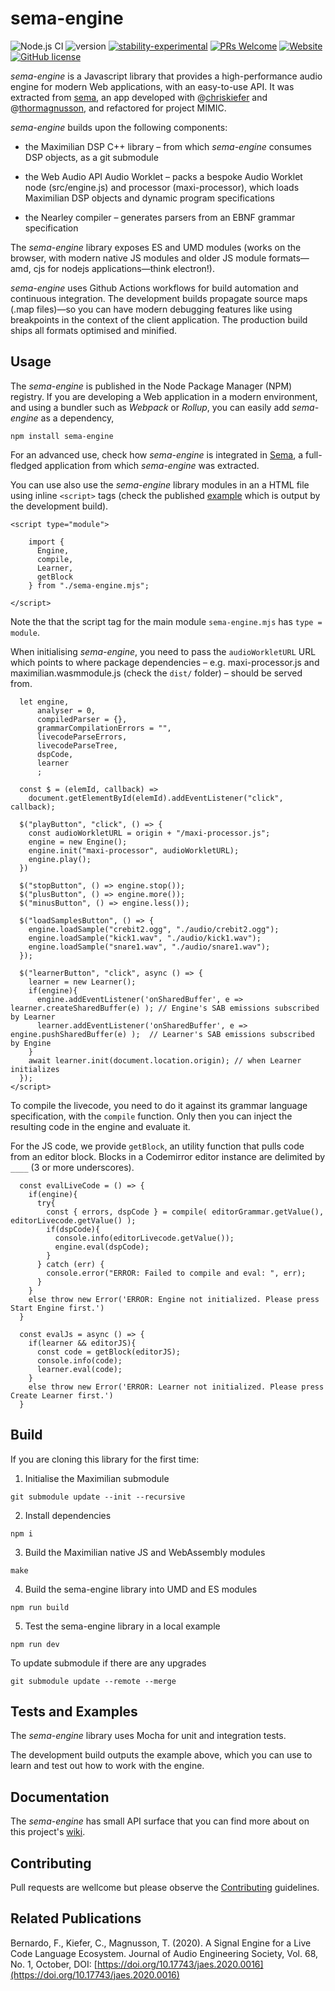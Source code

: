 # sema-engine

![Node.js CI](https://github.com/frantic0/sema-engine/workflows/Node.js%20CI/badge.svg)
![version](https://img.shields.io/badge/version-0.0.35-red)
[![stability-experimental](https://img.shields.io/badge/stability-experimental-orange.svg)](https://github.com/emersion/stability-badges#experimental)
[![PRs Welcome](https://img.shields.io/badge/PRs-welcome-yellow.svg)](https://github.com/frantic0/sema-engine/blob/main)
[![Website](https://img.shields.io/website?url=https%3A%2F%2Fsema.codes)](https://frantic0.github.io/sema-engine/)
[![GitHub license](https://img.shields.io/badge/license-MIT-blue.svg)](https://github.com/frantic0/sema-engine/blob/main/LICENSE)

*sema-engine* is a Javascript library that provides a high-performance audio engine for modern Web applications, with an easy-to-use API. It was extracted from [sema](https://github.com/mimic-sussex/sema), an app developed with @[chriskiefer](https://github.com/chriskiefer) and @[thormagnusson](https://github.com/thormagnusson), and refactored for project MIMIC.

*sema-engine* builds upon the following components:

* the Maximilian DSP C++ library – from which *sema-engine* consumes DSP objects, as a git submodule

* the Web Audio API Audio Worklet – packs a bespoke Audio Worklet node (src/engine.js) and processor (maxi-processor), which loads Maximilian DSP objects and dynamic program specifications

* the Nearley compiler – generates parsers from an EBNF grammar specification

The *sema-engine* library exposes ES and UMD modules (works on the browser, with modern native JS modules and older JS module formats—amd, cjs for nodejs applications—think electron!).

*sema-engine* uses Github Actions workflows for build automation and continuous integration. The development builds propagate source maps (.map files)—so you can have modern debugging features like using breakpoints in the context of the client application. The production build ships all formats optimised and minified.


## Usage

The *sema-engine* is published in the Node Package Manager (NPM) registry. If you are developing a Web application in a modern environment, and using a bundler such as *Webpack* or *Rollup*, you can easily add *sema-engine* as a dependency,

```
npm install sema-engine
```

For an advanced use, check how *sema-engine* is integrated in [Sema](https://github.com/mimic-sussex/sema), a full-fledged application from which *sema-engine* was extracted.


You can use also use the *sema-engine* library modules in an a HTML file using inline `<script>` tags (check the published [example](https://frantic0.github.io/sema-engine/) which is output by the development build).

```
<script type="module">

    import {
      Engine,
      compile,
      Learner,
      getBlock
    } from "./sema-engine.mjs";

</script>
```
Note the that the script tag for the main module `sema-engine.mjs` has `type = module`.

When initialising *sema-engine*, you need to pass the `audioWorkletURL` URL which points to where package dependencies – e.g. maxi-processor.js and maximilian.wasmmodule.js (check the `dist/` folder) – should be served from.

```
  let engine,
      analyser = 0,
      compiledParser = {},
      grammarCompilationErrors = "",
      livecodeParseErrors,
      livecodeParseTree,
      dspCode,
      learner
      ;

  const $ = (elemId, callback) =>
    document.getElementById(elemId).addEventListener("click", callback);

  $("playButton", "click", () => {
    const audioWorkletURL = origin + "/maxi-processor.js";
    engine = new Engine();
    engine.init("maxi-processor", audioWorkletURL);
    engine.play();
  })

  $("stopButton", () => engine.stop());
  $("plusButton", () => engine.more());
  $("minusButton", () => engine.less());

  $("loadSamplesButton", () => {
    engine.loadSample("crebit2.ogg", "./audio/crebit2.ogg");
    engine.loadSample("kick1.wav", "./audio/kick1.wav");
    engine.loadSample("snare1.wav", "./audio/snare1.wav");
  });

  $("learnerButton", "click", async () => {
    learner = new Learner();
    if(engine){
      engine.addEventListener('onSharedBuffer', e => learner.createSharedBuffer(e) ); // Engine's SAB emissions subscribed by Learner
      learner.addEventListener('onSharedBuffer', e => engine.pushSharedBuffer(e) );  // Learner's SAB emissions subscribed by Engine
    }
    await learner.init(document.location.origin); // when Learner initializes
  });
</script>
```

To compile the livecode, you need to do it against its grammar language specification, with the `compile` function. Only then you can inject the resulting code in the engine and evaluate it.

For the JS code, we provide `getBlock`, an utility function that pulls code from an editor block. Blocks in a Codemirror editor instance are delimited by `____` (3 or more underscores).

```
  const evalLiveCode = () => {
    if(engine){
      try{
        const { errors, dspCode } = compile( editorGrammar.getValue(), editorLivecode.getValue() );
        if(dspCode){
          console.info(editorLivecode.getValue());
          engine.eval(dspCode);
        }
      } catch (err) {
        console.error("ERROR: Failed to compile and eval: ", err);
      }
    }
    else throw new Error('ERROR: Engine not initialized. Please press Start Engine first.')
  }

  const evalJs = async () => {
    if(learner && editorJS){
      const code = getBlock(editorJS);
      console.info(code);
      learner.eval(code);
    }
    else throw new Error('ERROR: Learner not initialized. Please press Create Learner first.')
  }
```

## Build

If you are cloning this library for the first time:

1. Initialise the Maximilian submodule
```
git submodule update --init --recursive
```

2. Install dependencies
```
npm i
```

3. Build the Maximilian native JS and WebAssembly modules
```
make
```

4. Build the sema-engine library into UMD and ES modules
```
npm run build
```

5. Test the sema-engine library in a local example
```
npm run dev
```

To update submodule if there are any upgrades
```
git submodule update --remote --merge
```


## Tests and Examples

The *sema-engine* library uses Mocha for unit and integration tests.

The development build outputs the example above, which you can use to learn and test out how to work with the engine.


## Documentation

The *sema-engine* has small API surface that you can find more about on this project's [wiki](https://github.com/frantic0/sema-engine/wiki).



## Contributing

Pull requests are wellcome but please observe the [Contributing](https://github.com/frantic0/sema-engine/blob/main/CONTRIBUTING.md) guidelines.

## Related Publications

Bernardo, F., Kiefer, C., Magnusson, T. (2020). A Signal Engine for a Live Code Language Ecosystem. Journal of Audio Engineering Society, Vol. 68, No. 1, October, DOI: [https://doi.org/10.17743/jaes.2020.0016](https://doi.org/10.17743/jaes.2020.0016)
